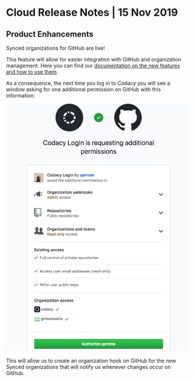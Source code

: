 # Cloud Release Notes | 15 Nov 2019

## Product Enhancements

Synced organizations for GitHub are live!

This feature will allow for easier integration with GitHub and
organization management. Here you can find our [documentation on the new
features and how to use
them](../../organizations/what-are-synced-organizations.md).

As a consequence, the next time you log in to Codacy you will see a
window asking for one additional permission on GitHub with this
information:

![Screen_Shot_2019-11-15_at_17.37.07.png](../../images/Screen_Shot_2019-11-15_at_17.37.07.png)

This will allow us to create an organization hook on GitHub for the new
Synced organizations that will notify us whenever changes occur on
GitHub.
